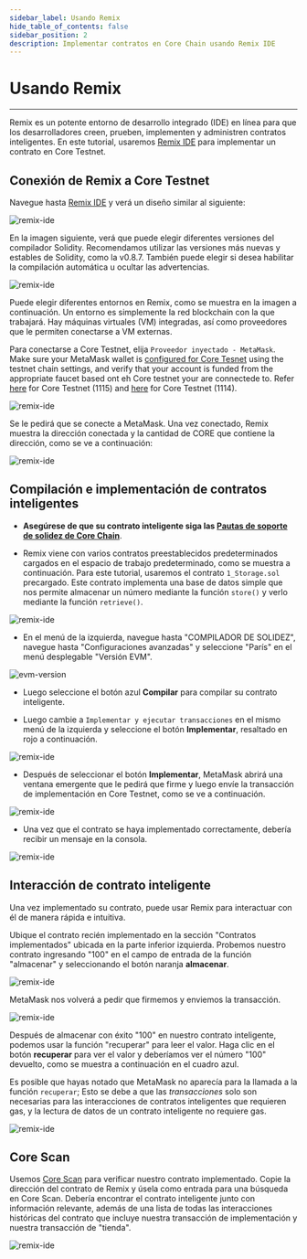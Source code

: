 ```yaml
---
sidebar_label: Usando Remix
hide_table_of_contents: false
sidebar_position: 2
description: Implementar contratos en Core Chain usando Remix IDE
---
```


# Usando Remix

---

Remix es un potente entorno de desarrollo integrado (IDE) en línea para que los desarrolladores creen, prueben, implementen y administren contratos inteligentes. En este tutorial, usaremos [Remix IDE](https://remix.ethereum.org/) para implementar un contrato en Core Testnet.

## Conexión de Remix a Core Testnet

Navegue hasta [Remix IDE](https://remix.ethereum.org/) y verá un diseño similar al siguiente:

![remix-ide](../../static/img/remix/remix-1.avif)

En la imagen siguiente, verá que puede elegir diferentes versiones del compilador Solidity. Recomendamos utilizar las versiones más nuevas y estables de Solidity, como la v0.8.7. También puede elegir si desea habilitar la compilación automática u ocultar las advertencias.

![remix-ide](../../static/img/remix/remix-2.avif)

Puede elegir diferentes entornos en Remix, como se muestra en la imagen a continuación. Un entorno es simplemente la red blockchain con la que trabajará. Hay máquinas virtuales (VM) integradas, así como proveedores que le permiten conectarse a VM externas.

Para conectarse a Core Testnet, elija `Proveedor inyectado - MetaMask`. Make sure your MetaMask wallet is [configured for Core Tesnet](./core-testnet-wallet-config.md) using the testnet chain settings, and verify that your account is funded from the appropriate faucet based ont eh Core testnet your are connectede to. Refer [here](https://scan.test.btcs.network/faucet) for Core Testnet (1115) and [here](https://scan.test2.btcs.network/faucet) for Core Testnet (1114).

![remix-ide](../../static/img/remix/remix-3.avif)

Se le pedirá que se conecte a MetaMask. Una vez conectado, Remix muestra la dirección conectada y la cantidad de CORE que contiene la dirección, como se ve a continuación:

![remix-ide](../../static/img/remix/remix-4.avif)

## Compilación e implementación de contratos inteligentes

- **Asegúrese de que su contrato inteligente siga las [Pautas de soporte de solidez de Core Chain](./smart-contract-guidelines.md)**.

- Remix viene con varios contratos preestablecidos predeterminados cargados en el espacio de trabajo predeterminado, como se muestra a continuación. Para este tutorial, usaremos el contrato `1_Storage.sol` precargado. Este contrato implementa una base de datos simple que nos permite almacenar un número mediante la función `store()` y verlo mediante la función `retrieve()`.

![remix-ide](../../static/img/remix/remix-5.avif)

- En el menú de la izquierda, navegue hasta "COMPILADOR DE SOLIDEZ", navegue hasta "Configuraciones avanzadas" y seleccione "París" en el menú desplegable "Versión EVM".

![evm-version](../../static/img/remix/remix-13.png)

- Luego seleccione el botón azul **Compilar** para compilar su contrato inteligente.

- Luego cambie a `Implementar y ejecutar transacciones` en el mismo menú de la izquierda y seleccione el botón **Implementar**, resaltado en rojo a continuación.

![remix-ide](../../static/img/remix/remix-6.avif)

- Después de seleccionar el botón **Implementar**, MetaMask abrirá una ventana emergente que le pedirá que firme y luego envíe la transacción de implementación en Core Testnet, como se ve a continuación.

![remix-ide](../../static/img/remix/remix-7.avif)

- Una vez que el contrato se haya implementado correctamente, debería recibir un mensaje en la consola.

![remix-ide](../../static/img/remix/remix-8.avif)

## Interacción de contrato inteligente

Una vez implementado su contrato, puede usar Remix para interactuar con él de manera rápida e intuitiva.

Ubique el contrato recién implementado en la sección "Contratos implementados" ubicada en la parte inferior izquierda. Probemos nuestro contrato ingresando "100" en el campo de entrada de la función "almacenar" y seleccionando el botón naranja **almacenar**.

![remix-ide](../../static/img/remix/remix-9.avif)

MetaMask nos volverá a pedir que firmemos y enviemos la transacción.

![remix-ide](../../static/img/remix/remix-10.avif)

Después de almacenar con éxito "100" en nuestro contrato inteligente, podemos usar la función "recuperar" para leer el valor. Haga clic en el botón **recuperar** para ver el valor y deberíamos ver el número "100" devuelto, como se muestra a continuación en el cuadro azul.

Es posible que hayas notado que MetaMask no aparecía para la llamada a la función `recuperar`; Esto se debe a que las _transacciones_ solo son necesarias para las interacciones de contratos inteligentes que requieren gas, y la lectura de datos de un contrato inteligente no requiere gas.

![remix-ide](../../static/img/remix/remix-11.avif)

## Core Scan

Usemos [Core Scan](https://scan.test.btcs.network/) para verificar nuestro contrato implementado. Copie la dirección del contrato de Remix y úsela como entrada para una búsqueda en Core Scan. Debería encontrar el contrato inteligente junto con información relevante, además de una lista de todas las interacciones históricas del contrato que incluye nuestra transacción de implementación y nuestra transacción de "tienda".

![remix-ide](../../static/img/remix/remix-1.avif)
